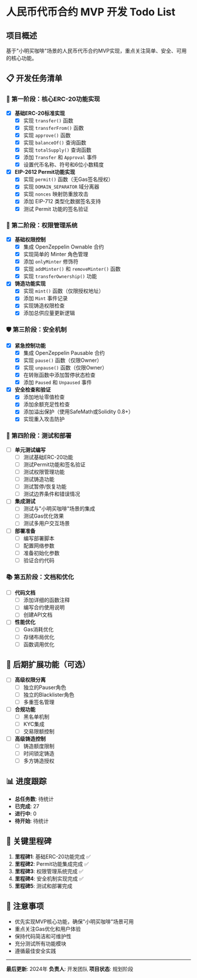 # 人民币代币合约 MVP 开发 Todo List

## 项目概述
基于"小明买咖啡"场景的人民币代币合约MVP实现，重点关注简单、安全、可用的核心功能。

## 📋 开发任务清单

### 🎯 第一阶段：核心ERC-20功能实现

- [x] **基础ERC-20标准实现**
  - [x] 实现 `transfer()` 函数
  - [x] 实现 `transferFrom()` 函数
  - [x] 实现 `approve()` 函数
  - [x] 实现 `balanceOf()` 查询函数
  - [x] 实现 `totalSupply()` 查询函数
  - [x] 添加 `Transfer` 和 `Approval` 事件
  - [x] 设置代币名称、符号和6位小数精度

- [x] **EIP-2612 Permit功能实现**
  - [x] 实现 `permit()` 函数（无Gas签名授权）
  - [x] 实现 `DOMAIN_SEPARATOR` 域分离器
  - [x] 实现 `nonces` 映射防重放攻击
  - [x] 添加 EIP-712 类型化数据签名支持
  - [x] 测试 Permit 功能的签名验证

### 🔐 第二阶段：权限管理系统

- [x] **基础权限控制**
  - [x] 集成 OpenZeppelin Ownable 合约
  - [x] 实现简单的 Minter 角色管理
  - [x] 添加 `onlyMinter` 修饰符
  - [x] 实现 `addMinter()` 和 `removeMinter()` 函数
  - [x] 实现 `transferOwnership()` 功能

- [x] **铸造功能实现**
  - [x] 实现 `mint()` 函数（仅限授权地址）
  - [x] 添加 `Mint` 事件记录
  - [x] 实现铸造权限检查
  - [x] 添加总供应量更新逻辑

### 🛡️ 第三阶段：安全机制

- [x] **紧急控制功能**
  - [x] 集成 OpenZeppelin Pausable 合约
  - [x] 实现 `pause()` 函数（仅限Owner）
  - [x] 实现 `unpause()` 函数（仅限Owner）
  - [x] 在转账函数中添加暂停状态检查
  - [x] 添加 `Paused` 和 `Unpaused` 事件

- [x] **安全检查和验证**
  - [x] 添加地址零值检查
  - [x] 添加余额充足性检查
  - [x] 添加溢出保护（使用SafeMath或Solidity 0.8+）
  - [x] 实现重入攻击防护

### 🧪 第四阶段：测试和部署

- [ ] **单元测试编写**
  - [ ] 测试基础ERC-20功能
  - [ ] 测试Permit功能和签名验证
  - [ ] 测试权限管理功能
  - [ ] 测试铸造功能
  - [ ] 测试暂停/恢复功能
  - [ ] 测试边界条件和错误情况

- [ ] **集成测试**
  - [ ] 测试与"小明买咖啡"场景的集成
  - [ ] 测试Gas优化效果
  - [ ] 测试多用户交互场景

- [ ] **部署准备**
  - [ ] 编写部署脚本
  - [ ] 配置网络参数
  - [ ] 准备初始化参数
  - [ ] 验证合约代码

### 📚 第五阶段：文档和优化

- [ ] **代码文档**
  - [ ] 添加详细的函数注释
  - [ ] 编写合约使用说明
  - [ ] 创建API文档

- [ ] **性能优化**
  - [ ] Gas消耗优化
  - [ ] 存储布局优化
  - [ ] 函数调用优化

## 🔄 后期扩展功能（可选）

- [ ] **高级权限分离**
  - [ ] 独立的Pauser角色
  - [ ] 独立的Blacklister角色
  - [ ] 多重签名管理

- [ ] **合规功能**
  - [ ] 黑名单机制
  - [ ] KYC集成
  - [ ] 交易限额控制

- [ ] **高级铸造控制**
  - [ ] 铸造额度限制
  - [ ] 时间锁定铸造
  - [ ] 多方铸造授权

## 📊 进度跟踪

- **总任务数**: 待统计
- **已完成**: 27
- **进行中**: 0
- **待开始**: 待统计

## 🎯 关键里程碑

1. **里程碑1**: 基础ERC-20功能完成 ✅
2. **里程碑2**: Permit功能集成完成 ✅
3. **里程碑3**: 权限管理系统完成 ✅
4. **里程碑4**: 安全机制实现完成 ✅
5. **里程碑5**: 测试和部署完成

## 📝 注意事项

- 优先实现MVP核心功能，确保"小明买咖啡"场景可用
- 重点关注Gas优化和用户体验
- 保持代码简洁和可维护性
- 充分测试所有功能模块
- 遵循最佳安全实践

---

**最后更新**: 2024年
**负责人**: 开发团队
**项目状态**: 规划阶段